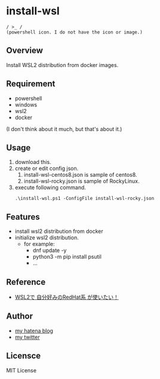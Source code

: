 # install-wsl

```
/ >_ /
(powershell icon. I do not have the icon or image.)
```

## Overview

Install WSL2 distribution from docker images.

## Requirement

- powershell
- windows
- wsl2
- docker

(I don't think about it much, but that's about it.)

## Usage

1. download this.
2. create or edit config json.
    1. install-wsl-centos8.json is sample of centos8.
    1. install-wsl-rocky.json is sample of RockyLinux.
3. execute following command.
    ```
    .\install-wsl.ps1 -ConfigFile install-wsl-rocky.json
    ```

## Features

- install wsl2 distribution from docker
- initialize wsl2 distribution.
    - for example: 
        - dnf update -y
        - python3 -m pip install psutil
        - ...

## Reference

- [WSL2で 自分好みのRedHat系 が使いたい！](https://zenn.dev/tachang/articles/ac2349509c2675)

## Author

- [my hatena blog](https://uumee-diary.hatenablog.com/)
- [my twitter](https://twitter.com/uumee_san)

## Licensce
MIT License

